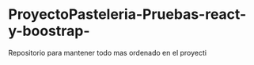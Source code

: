 # ProyectoPasteleria-Pruebas-react-y-boostrap-
Repositorio para mantener todo mas ordenado en el proyecti
